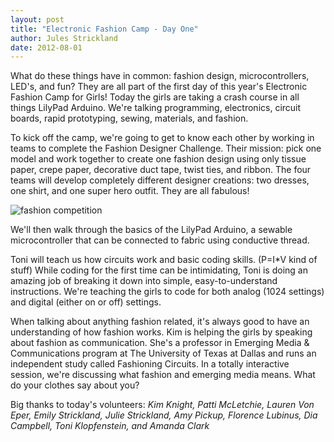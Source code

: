 ```yaml
---
layout: post
title: "Electronic Fashion Camp - Day One"
author: Jules Strickland
date: 2012-08-01
---
```

What do these things have in common: fashion design, microcontrollers, LED's, and fun? They are all part of the first day of this year's Electronic Fashion Camp for Girls! Today the girls are taking a crash course in all things LilyPad Arduino. We're talking programming, electronics, circuit boards, rapid prototyping, sewing, materials, and fashion.

To kick off the camp, we're going to get to know each other by working in teams to complete the Fashion Designer Challenge. Their mission: pick one model and work together to create one fashion design using only tissue paper, crepe paper, decorative duct tape, twist ties, and ribbon.  The four teams will develop completely different designer creations: two dresses, one shirt, and one super hero outfit. They are all fabulous!

![fashion competition](https://etiquettecreative.github.io/assets/images/electronic-fashion-camp-fashion-competition.jpg)

We'll then walk through the basics of the LilyPad Arduino, a sewable microcontroller that can be connected to fabric using conductive thread.

Toni will teach us how circuits work and basic coding skills. (P=I*V kind of stuff) While coding for the first time can be intimidating, Toni is doing an amazing job of breaking it down into simple, easy-to-understand instructions. We're teaching the girls to code for both analog (1024 settings) and digital (either on or off) settings.

When talking about anything fashion related, it's always good to have an understanding of how fashion works. Kim is helping the girls by speaking about fashion as communication. She's a professor in Emerging Media & Communications program at The University of Texas at Dallas and runs an independent study called Fashioning Circuits. In a totally interactive session, we're discussing what fashion and emerging media means. What do your clothes say about you?

Big thanks to today's volunteers: *Kim Knight, Patti McLetchie, Lauren Von Eper, Emily Strickland, Julie Strickland, Amy Pickup, Florence Lubinus, Dia Campbell, Toni Klopfenstein, and Amanda Clark*